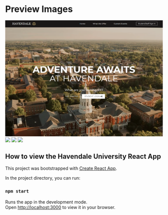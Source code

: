 # Preview Images
<img src="Havendale-Home-Page.png">
<img src="WholeTrack Style Guide.png">
<img src="WholeTrack Style Guide.png">
<img src="WholeTrack Style Guide.png">
  
## How to view the Havendale University React App

This project was bootstrapped with [Create React App](https://github.com/facebook/create-react-app).

In the project directory, you can run:
### `npm start`
Runs the app in the development mode.\
Open [http://localhost:3000](http://localhost:3000) to view it in your browser.
